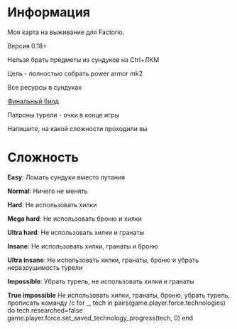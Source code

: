 # Информация
Моя карта на выживание для Factorio.

Версия 0.18+

Нельзя брать предметы из сундуков на Ctrl+ЛКМ

Цель - полностью собрать power armor mk2

Все ресурсы в сундуках

[Финальный билд](https://media.discordapp.net/attachments/728312389401051207/735926580777451520/unknown.png)

Патроны турели - очки в конце игры

Напишите, на какой сложности проходили вы
# Сложность

**Easy**: Ломать сундуки вместо лутания

**Normal**: Ничего не менять

**Hard**: Не использовать хилки

**Mega hard**: Не использовать броню и хилки

**Ultra hard**: Не использовать хилки и гранаты

**Insane**: Не использовать хилки, гранаты и броню

**Ultra insane**: Не использовать хилки, гранаты, броню и убрать неразрушимость турели

**Impossible**: Убрать турель, не использовать хилки и гранаты

**True impossible** Не использовать хилки, гранаты, броню, убрать турель, прописать команду /c for _, tech in pairs(game.player.force.technologies) do 
	tech.researched=false
	game.player.force.set_saved_technology_progress(tech, 0)
end
